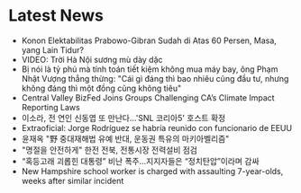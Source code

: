 # Latest News
-  Konon Elektabilitas Prabowo-Gibran Sudah di Atas 60 Persen, Masa, yang Lain Tidur?
-  VIDEO: Trời Hà Nội sương mù dày dặc
-  Bị nói là tỷ phú mà tính toán tiết kiệm không mua máy bay, ông Phạm Nhật Vượng thẳng thừng: "Cái gì đáng thì bao nhiêu cũng đầu tư, nhưng không đáng thì một đồng cũng không tiêu"
-  Central Valley BizFed Joins Groups Challenging CA’s Climate Impact Reporting Laws
-  이소라, 전 연인 신동엽 또 만난다…'SNL 코리아5' 호스트 확정
-  Extraoficial: Jorge Rodríguez se habría reunido con funcionario de EEUU
-  윤재옥 "野 중대재해법 유예 반대, 운동권 특유의 마키아벨리즘"
-  "명절을 안전하게" 한전 전북, 전통시장 전력설비 점검
-  “혹등고래 괴롭힌 대통령” 비난 폭주...지지자들은 “정치탄압”이라며 감싸
-  New Hampshire school worker is charged with assaulting 7-year-olds, weeks after similar incident
